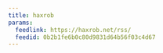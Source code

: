 ```yaml
---
title: haxrob
params:
  feedlink: https://haxrob.net/rss/
  feedid: 0b2b1fe6b0c80d9831d64b56f03c4d67
---
```

